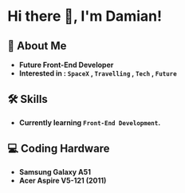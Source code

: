 
# Hi there 👋, I'm Damian!

## 🚀 About Me
- **Future Front-End Developer**
- **Interested in : `SpaceX` , `Travelling` , `Tech` , `Future`**



## 🛠 Skills
- **Currently learning `Front-End Development`.**

## 💻 Coding Hardware
- **Samsung Galaxy A51**
- **Acer Aspire V5-121 (2011)**

